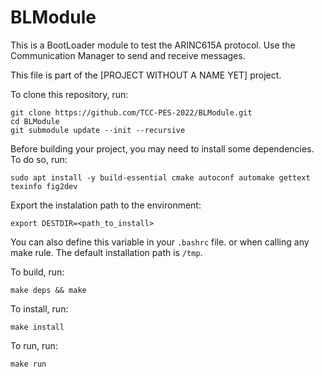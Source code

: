 # BLModule

This is a BootLoader module to test the ARINC615A protocol. Use the Communication Manager to send and receive messages.

This file is part of the [PROJECT WITHOUT A NAME YET] project.

To clone this repository, run:

    git clone https://github.com/TCC-PES-2022/BLModule.git
    cd BLModule
    git submodule update --init --recursive

Before building your project, you may need to install some dependencies. To do so, run:

    sudo apt install -y build-essential cmake autoconf automake gettext texinfo fig2dev

Export the instalation path to the environment:

    export DESTDIR=<path_to_install>

You can also define this variable in your `.bashrc` file. or when calling any make rule. The default installation path is `/tmp`.

To build, run:

    make deps && make

To install, run:

    make install

To run, run:

    make run
